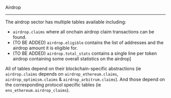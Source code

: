 Airdrop
_____

The airdrop sector has multiple tables available including:
- `airdrop.claims` where all onchain airdrop claim transactions can be found.
- (TO BE ADDED) `airdrop.eligible` contains the list of addresses and the airdrop amount it is eligible for.
- (TO BE ADDED) `airdrop.total_stats` contains a single line per token airdrop containing some overall statistics on the airdrop]


All of tables depend on their blockchain-specific abstractions (ie `airdrop.claims` depends on `airdrop_ethereum.claims`, `airdrop_optimism.claims` & `airdrop_arbitrum.claims`). And those depend on the corresponding protocol specific tables (ie `ens_ethereum.airdrop_claims`).